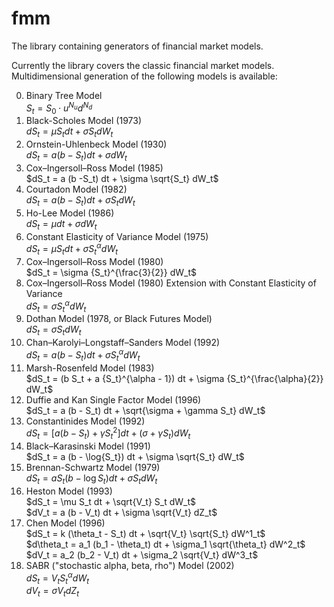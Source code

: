 # fmm
The library containing generators of financial market models.

Currently the library covers the classic financial market models.
Multidimensional generation of the following models is available:

0. Binary Tree Model <br /> $S_t = S_0 \cdot u ^{N_u} d^{N_d}$
1. Black-Scholes Model (1973) <br /> $dS_t = \mu S_t dt + \sigma S_t dW_t$
2. Ornstein-Uhlenbeck Model (1930) <br /> $dS_t = a(b - S_t) dt + \sigma dW_t$ 
3. Cox–Ingersoll–Ross Model (1985) <br /> $dS_t = a (b -S_t) dt + \sigma \sqrt{S_t} dW_t$ 
4. Courtadon Model (1982) <br /> $dS_t = a (b -S_t) dt + \sigma S_t dW_t$
5. Ho-Lee Model (1986) <br /> $dS_t = \mu dt + \sigma dW_t$ 
6. Constant Elasticity of Variance Model (1975) <br /> $dS_t = \mu S_t dt + \sigma {S_t}^{\alpha} dW_t$
7. Cox–Ingersoll–Ross Model (1980) <br /> $dS_t = \sigma {S_t}^{\frac{3}{2}} dW_t$
8. Cox–Ingersoll–Ross Model (1980) Extension with Constant Elasticity of Variance <br /> $dS_t = \sigma {S_t}^{\alpha} dW_t$
9. Dothan Model (1978, or Black Futures Model) <br /> $dS_t = \sigma S_t dW_t$
10. Chan–Karolyi–Longstaff–Sanders Model (1992) <br /> $dS_t = a (b - S_t) dt + \sigma {S_t}^{\alpha} dW_t$
11. Marsh-Rosenfeld Model (1983) <br /> $dS_t = (b S_t + a {S_t}^{\alpha - 1}) dt + \sigma {S_t}^{\frac{\alpha}{2}} dW_t$
12. Duffie and Kan Single Factor Model (1996) <br /> $dS_t = a (b - S_t) dt + \sqrt{\sigma + \gamma S_t} dW_t$
13. Constantinides Model (1992) <br /> $dS_t = [a (b - S_t) + \gamma S_t^2] dt + (\sigma + \gamma S_t) dW_t$
14. Black–Karasinski Model (1991) <br /> $dS_t = a (b - \log{S_t}) dt + \sigma \sqrt{S_t} dW_t$
15. Brennan-Schwartz Model (1979) <br /> $dS_t = a S_t (b - \log{S_t}) dt + \sigma S_t dW_t$
16. Heston Model (1993) <br /> $dS_t = \mu S_t dt + \sqrt{V_t} S_t dW_t$  <br /> $dV_t = a (b - V_t) dt + \sigma \sqrt{V_t} dZ_t$ 
17. Chen Model (1996) <br /> $dS_t = k (\theta_t - S_t) dt + \sqrt{V_t} \sqrt{S_t} dW^1_t$  <br /> $d\theta_t = a_1 (b_1 - \theta_t) dt + \sigma_1 \sqrt{\theta_t} dW^2_t$  <br /> $dV_t = a_2 (b_2 - V_t) dt + \sigma_2 \sqrt{V_t} dW^3_t$ 
18. SABR ("stochastic alpha, beta, rho") Model (2002)  <br /> $dS_t = V_t {S_t}^{\alpha} dW_t$  <br /> $dV_t = \sigma V_t dZ_t$

